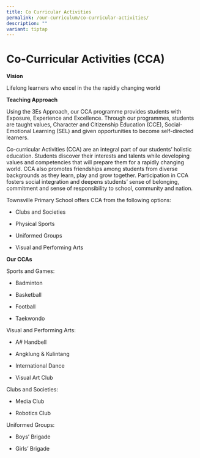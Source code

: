 ```yaml
---
title: Co Curricular Activities
permalink: /our-curriculum/co-curricular-activities/
description: ""
variant: tiptap
---
```

<h1>Co-Curricular Activities (CCA)</h1>
<p><strong>Vision</strong>
</p>
<p>Lifelong learners who excel in the the rapidly changing world</p>
<p><strong>Teaching Approach</strong>
</p>
<p>Using the 3Es Approach, our CCA programme provides students with Exposure,
Experience and Excellence. Through our programmes, students are taught
values, Character and Citizenship Education (CCE), Social-Emotional Learning
(SEL) and given opportunities to become self-directed learners.</p>
<p>Co-curricular Activities (CCA) are an integral part of our students’ holistic
education. Students discover their interests and talents while developing
values and competencies that will prepare them for a rapidly changing world.
CCA also promotes friendships among students from diverse backgrounds as
they learn, play and grow together. Participation in CCA fosters social
integration and deepens students’ sense of belonging, commitment and sense
of responsibility to school, community and nation.</p>
<p>Townsville Primary School offers CCA from the following options:</p>
<ul>
<li>
<p>Clubs and Societies</p>
</li>
<li>
<p>Physical Sports</p>
</li>
<li>
<p>Uniformed Groups</p>
</li>
<li>
<p>Visual and Performing Arts</p>
</li>
</ul>
<p><strong>Our CCAs</strong>
</p>
<p>Sports and Games:</p>
<ul>
<li>
<p>Badminton</p>
</li>
<li>
<p>Basketball&nbsp;</p>
</li>
<li>
<p>Football&nbsp;</p>
</li>
<li>
<p>Taekwondo</p>
</li>
</ul>
<p>Visual and Performing Arts:</p>
<ul>
<li>
<p>A# Handbell</p>
</li>
<li>
<p>Angklung &amp; Kulintang&nbsp;</p>
</li>
<li>
<p>International Dance</p>
</li>
<li>
<p>Visual Art Club</p>
</li>
</ul>
<p>Clubs and Societies:</p>
<ul>
<li>
<p>Media Club</p>
</li>
<li>
<p>Robotics Club</p>
</li>
</ul>
<p>Uniformed Groups:</p>
<ul>
<li>
<p>Boys’ Brigade</p>
</li>
<li>
<p>Girls’ Brigade</p>
</li>
</ul>
<p></p>